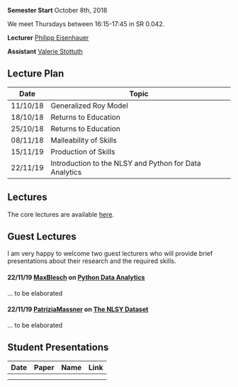 
**Semester Start** October 8th, 2018

We meet Thursdays between 16:15-17:45 in SR 0.042.

**Lecturer** [Philipp Eisenhauer](https://peisenha.github.io/build/html/index.html)

**Assistant** [Valerie Stottuth](https://github.com/vstottuth)

## Lecture Plan

| Date      | Topic                                                  |
| ----------| ------------------------------------------------------ |
| 11/10/18  | Generalized Roy Model                                  |
| 18/10/18  | Returns to Education                                   |
| 25/10/18  | Returns to Education                                   |
| 08/11/18  | Malleability of Skills                                 |
| 15/11/19  | Production of Skills                                   |
| 22/11/19  | Introduction to the NLSY and Python for Data Analytics |

## Lectures

The core lectures are available [here](https://github.com/HumanCapitalEconomics/research_seminar/blob/master/README.md).


## Guest Lectures

I am very happy to welcome two guest lecturers who will provide brief presentations about their research and the required skills.

#### 22/11/19 [MaxBlesch](https://github.com/MaxBlesch) on [Python Data Analytics](https://giphy.com/gifs/13HgwGsXF0aiGY/html5)

... to be elaborated

#### 22/11/19 [PatriziaMassner](https://github.com/PatriziaMassner) on [The NLSY Dataset](https://giphy.com/gifs/13HgwGsXF0aiGY/html5)

... to be elaborated


## Student Presentations

| Date       | Paper      | Name       | Link       |
| ---------- | ---------- | ---------- | ---------- |
|            |            |            |            |
|            |            |            |            |
